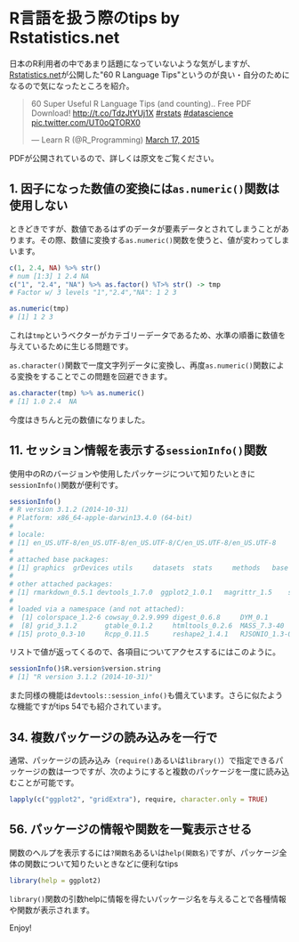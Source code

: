 # R言語を扱う際のtips by Rstatistics.net

日本のR利用者の中であまり話題になっていないような気がしますが、[Rstatistics.net](http://rstatistics.net)が公開した"60 R Language Tips"というのが良い・自分のためになるので気になったところを紹介。

<blockquote class="twitter-tweet" lang="en"><p>60 Super Useful R Language Tips (and counting).. Free PDF Download! &#10;<a href="http://t.co/TdzJtYUj1X">http://t.co/TdzJtYUj1X</a> <a href="https://twitter.com/hashtag/rstats?src=hash">#rstats</a> <a href="https://twitter.com/hashtag/datascience?src=hash">#datascience</a> <a href="http://t.co/UT0oQTORX0">pic.twitter.com/UT0oQTORX0</a></p>&mdash; Learn R (@R_Programming) <a href="https://twitter.com/R_Programming/status/577867709058195457">March 17, 2015</a></blockquote> <script async src="//platform.twitter.com/widgets.js" charset="utf-8"></script>

PDFが公開されているので、詳しくは原文をご覧ください。

## 1. 因子になった数値の変換には`as.numeric()`関数は使用しない

ときどきですが、数値であるはずのデータが要素データとされてしまうことがあります。その際、数値に変換する`as.numeric()`関数を使うと、値が変わってしまいます。

```r
c(1, 2.4, NA) %>% str()
# num [1:3] 1 2.4 NA
c("1", "2.4", "NA") %>% as.factor() %T>% str() -> tmp
# Factor w/ 3 levels "1","2.4","NA": 1 2 3
```

```r
as.numeric(tmp)
# [1] 1 2 3
```

これは`tmp`というベクターがカテゴリーデータであるため、水準の順番に数値を与えているために生じる問題です。

`as.character()`関数で一度文字列データに変換し、再度`as.numeric()`関数による変換をすることでこの問題を回避できます。

```r
as.character(tmp) %>% as.numeric()
# [1] 1.0 2.4  NA
```

今度はきちんと元の数値になりました。

## 11. セッション情報を表示する`sessionInfo()`関数

使用中のRのバージョンや使用したパッケージについて知りたいときに`sessionInfo()`関数が便利です。

```r
sessionInfo()
# R version 3.1.2 (2014-10-31)
# Platform: x86_64-apple-darwin13.4.0 (64-bit)
# 
# locale:
# [1] en_US.UTF-8/en_US.UTF-8/en_US.UTF-8/C/en_US.UTF-8/en_US.UTF-8
# 
# attached base packages:
# [1] graphics  grDevices utils     datasets  stats     methods   base     
# 
# other attached packages:
# [1] rmarkdown_0.5.1 devtools_1.7.0  ggplot2_1.0.1   magrittr_1.5    stringr_0.6.2   knitr_1.9      
# 
# loaded via a namespace (and not attached):
#  [1] colorspace_1.2-6 cowsay_0.2.9.999 digest_0.6.8     DYM_0.1          evaluate_0.5.5   formatR_1.1      fortunes_1.5-2 
#  [8] grid_3.1.2       gtable_0.1.2     htmltools_0.2.6  MASS_7.3-40      memoise_0.2.1    munsell_0.4.2    plyr_1.8.1     
# [15] proto_0.3-10     Rcpp_0.11.5      reshape2_1.4.1   RJSONIO_1.3-0    scales_0.2.4     tools_3.1.2    
```

リストで値が返ってくるので、各項目についてアクセスするにはこのように。

```r
sessionInfo()$R.version$version.string
# [1] "R version 3.1.2 (2014-10-31)"
```

また同様の機能は`devtools::session_info()`も備えています。さらに似たような機能ですがtips 54でも紹介されています。

## 34. 複数パッケージの読み込みを一行で

通常、パッケージの読み込み（`require()`あるいは`library()`）で指定できるパッケージの数は一つですが、次のようにすると複数のパッケージを一度に読み込むことが可能です。

```r
lapply(c("ggplot2", "gridExtra"), require, character.only = TRUE)
```

## 56. パッケージの情報や関数を一覧表示させる

関数のヘルプを表示するには`?関数名`あるいは`help(関数名)`ですが、パッケージ全体の関数について知りたいときなどに便利なtips

```r
library(help = ggplot2)
```

`library()`関数の引数helpに情報を得たいパッケージ名を与えることで各種情報や関数が表示されます。

Enjoy!
